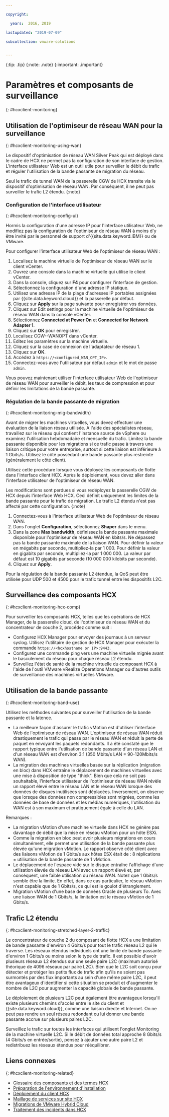 ```yaml
---

copyright:

  years:  2016, 2019

lastupdated: "2019-07-09"

subcollection: vmware-solutions


---
```


{:tip: .tip}
{:note: .note}
{:important: .important}

# Paramètres et composants de surveillance
{: #hcxclient-monitoring}

## Utilisation de l'optimiseur de réseau WAN pour la surveillance
{: #hcxclient-monitoring-using-wan}

Le dispositif d'optimisation de réseau WAN Silver Peak qui est déployé dans le cadre de HCX ne permet pas la configuration de son interface de gestion. L'interface utilisateur Web est un outil utile pour surveiller le débit du trafic et réguler l'utilisation de la bande passante de migration du réseau.

Seul le trafic de tunnel WAN de la passerelle CGW de HCX transite via le dispositif d'optimisation de réseau WAN. Par conséquent, il ne peut pas surveiller le trafic L2 étendu.
{:note}

### Configuration de l'interface utilisateur
{: #hcxclient-monitoring-config-ui}

Hormis la configuration d'une adresse IP pour l'interface utilisateur Web, ne modifiez pas la configuration de l'optimiseur de réseau WAN à moins d'y être invité par le personnel de support d'{{site.data.keyword.IBM}} ou de VMware.

Pour configurer l'interface utilisateur Web de l'optimiseur de réseau WAN :

1. Localisez la machine virtuelle de l'optimiseur de réseau WAN sur le client vCenter.
2. Ouvrez une console dans la machine virtuelle qui utilise le client vCenter.
3. Dans la console, cliquez sur **F4** pour configurer l'interface de gestion.
4. Sélectionnez la configuration d'une adresse IP statique.
5. Utilisez une adresse IP de la plage d'adresses IP portables assignées par {{site.data.keyword.cloud}} et la passerelle par défaut.
6. Cliquez sur **Apply** sur la page suivante pour enregistrer vos données.
7. Cliquez sur Edit settings pour la machine virtuelle de l'optimiseur de réseau WAN dans la console vCenter.
8. Sélectionnez **Connected at Power On** et **Connected for Network Adapter 1**.
9. Cliquez sur **OK** pour enregistrer.
10. Localisez CGW-<xxx>-WANOPT dans vCenter.
11. Editez les paramètres sur la machine virtuelle.
12. Cliquez sur la case de connexion de l'adaptateur de réseau 1.
13. Cliquez sur **OK**.
14. Accédez à `https://<configured_WAN_OPT_IP>`.
15. Connectez-vous avec l'utilisateur par défaut `admin` et le mot de passe `admin`.

Vous pouvez maintenant utiliser l'interface utilisateur Web de l'optimiseur de réseau WAN pour surveiller le débit, les taux de compression et pour définir les limitations de la bande passante.

### Régulation de la bande passante de migration
{: #hcxclient-monitoring-mig-bandwidth}

Avant de migrer les machines virtuelles, vous devez effectuer une évaluation de la liaison réseau utilisée. A l'aide des spécialistes réseau, travaillez sur le réseau qui contient l'instance source de vSphere ou examinez l'utilisation hebdomadaire et mensuelle du trafic. Limitez la bande passante disponible pour les migrations si ce trafic passe à travers une liaison critique pour votre entreprise, surtout si cette liaison est inférieure à 1 Gbits/s. Utilisez le côté possédant une bande passante plus restreinte (généralement le côté client).

Utilisez cette procédure lorsque vous déployez les composants de flotte dans l'interface client HCX. Après le déploiement, vous devez aller dans l'interface utilisateur de l'optimiseur de réseau WAN.

Les modifications sont perdues si vous redéployez la passerelle CGW de HCX depuis l'interface Web HCX. Ceci définit uniquement les limites de la bande passante pour le trafic de migration. Le trafic L2 étendu n'est pas affecté par cette configuration.
{:note}

1. Connectez-vous à l'interface utilisateur Web de l'optimiseur de réseau WAN.
2. Dans l'onglet **Configuration**, sélectionnez **Shaper** dans le menu.
3. Dans la zone **Max bandwidth**, définissez la bande passante maximale disponible pour l'optimiseur de réseau WAN en kbits/s. Ne dépassez pas la bande passante maximale de la liaison WAN. Pour définir la valeur en mégabits par seconde, multipliez-la par 1 000. Pour définir la valeur en gigabits par seconde, multipliez-la par 1 000 000. La valeur par défaut est 10 gigabits par seconde (10 000 000 kilobits par seconde).
4. Cliquez sur **Apply**.

Pour la régulation de la bande passante L2 étendue, la QoS peut être utilisée pour UDP 500 et 4500 pour le trafic tunnel entre les dispositifs L2C.

## Surveillance des composants HCX
{: #hcxclient-monitoring-hcx-comp}

Pour surveiller les composants HCX, telles que les opérations de HCX Manager, de la passerelle cloud, de l'optimiseur de réseau WAN et du concentrateur de couche 2, procédez comme suit :

- Configurez HCX Manager pour envoyer des journaux à un serveur syslog. Utilisez l'utilitaire de gestion de HCX Manager pour exécuter la commande `https://<hcxhostname or
IP>:9443`.
- Configurez une commande ping vers une machine virtuelle migrée avant le basculement du réseau pour chaque réseau L2 étendu.
- Surveillez l'état de santé de la machine virtuelle du composant HCX à l'aide de l'outil VMware vRealize Operations Manager ou d'autres outils de surveillance des machines virtuelles VMware.

## Utilisation de la bande passante
{: #hcxclient-monitoring-band-use}

Utilisez les méthodes suivantes pour surveiller l'utilisation de la bande passante et la latence.

- La meilleure façon d'assurer le trafic vMotion est d'utiliser l'interface Web de l'optimiseur de réseau WAN. L'optimiseur de réseau WAN réduit drastiquement le trafic qui passe par le réseau WAN et réduit la perte de paquet en envoyant les paquets redondants. Il a été constaté que le rapport typique entre l'utilisation de bande passante d'un réseau LAN et d'un réseau WAN est d'environ 3:1 (350 Mbits/s LAN = 90-120Mbits/s WAN).
- La migration des machines virtuelles basée sur la réplication (migration en bloc) dans HCX entraîne le déplacement de machines virtuelles avec une mise à disposition de type "thick". Bien que cela ne soit pas souhaitable, l'interface utilisateur de l'optimiseur de réseau WAN révèle un rapport élevé entre le réseau LAN et le réseau WAN lorsque des données de disques inutilisées sont déplacées. Inversement, on observe que lorsque des données non compressibles sont migrées, comme les données de base de données et les médias numériques, l'utilisation du WAN est à son maximum et pratiquement égale à celle du LAN.

Remarques :
- La migration vMotion d'une machine virtuelle dans HCX ne génère pas davantage de débit que la mise en réseau vMotion pour un hôte ESXi.
- Comme la migration en bloc peut avoir plusieurs migrations en cours simultanément, elle permet une utilisation de la bande passante plus élevée qu'une migration vMotion. Le rapport observé côté client avec des liaisons vMotion de 1 Gbits/s aux hôtes ESX était de : 8 réplications = utilisation de la bande passante de 1 vMotion.
- Le déplacement de l'espace vide sur le disque entraîne l'affichage d'une utilisation élevée du réseau LAN avec un rapport élevé et, par conséquent, une faible utilisation du réseau WAN. Notez que 1 Gbits/s semble être la limite. En effet, dans ce cas particulier, le réseau vMotion n'est capable que de 1 Gbits/s, ce qui est le goulot d'étranglement.
- Migration vMotion d'une base de données Oracle de plusieurs To. Avec une liaison WAN de 1 Gbits/s, la limitation est le réseau vMotion de 1 Gbits/s.

## Trafic L2 étendu
{: #hcxclient-monitoring-stretched-layer-2-traffic}

Le concentrateur de couche 2 du composant de flotte HCX a une limitation de bande passante d'environ 4 Gbits/s pour tout le trafic réseau L2 qui le traverse. Les réseaux étendus individuels ont une limite de bande passante d'environ 1 Gbits/s ou moins selon le type de trafic. Il est possible d'avoir plusieurs réseaux L2 étendus sur une seule paire L2C (maximum autorisé théorique de 4096 réseaux par paire L2C). Bien que le L2C soit conçu pour détecter et protéger les petits flux de trafic afin qu'ils ne soient pas surmontés par des flux importants au sein d'une même paire L2C, il peut être avantageux d'identifier si cette situation se produit et d'augmenter le nombre de L2C pour augmenter la capacité globale de bande passante.

Le déploiement de plusieurs L2C peut également être avantageux lorsqu'il existe plusieurs chemins d'accès entre le site du client et {{site.data.keyword.cloud}}, comme une liaison directe et Internet. On ne peut pas rendre un seul réseau redondant ou lui donner une bande passante accrue sur plusieurs paires L2C.

Surveillez le trafic sur toutes les interfaces qui utilisent l'onglet Monitoring de la machine virtuelle L2C. Si le débit de données total approche 8 Gbits/s (4 Gbits/s en entrée/sortie), pensez à ajouter une autre paire L2 et redistribuez les réseaux étendus pour rééquilibrer.

## Liens connexes
{: #hcxclient-monitoring-related}

* [Glossaire des composants et des termes HCX](/docs/services/vmwaresolutions/services?topic=vmware-solutions-hcxclient-components)
* [Préparation de l'environnement d'installation](/docs/services/vmwaresolutions/services?topic=vmware-solutions-hcxclient-planning-prep-install)
* [Déploiement du client HCX](/docs/services/vmwaresolutions/services?topic=vmware-solutions-hcxclient-vcs-client-deployment)
* [Maillage de services sur site HCX ](/docs/services/vmwaresolutions/services?topic=vmware-solutions-hcxclient-vcs-mesh-deployment)
* [Migrations de VMware Hybrid Cloud ](/docs/services/vmwaresolutions/services?topic=vmware-solutions-hcxclient-migrations)
* [Traitement des incidents dans HCX](/docs/services/vmwaresolutions/services?topic=vmware-solutions-hcxclient-troubleshooting)
